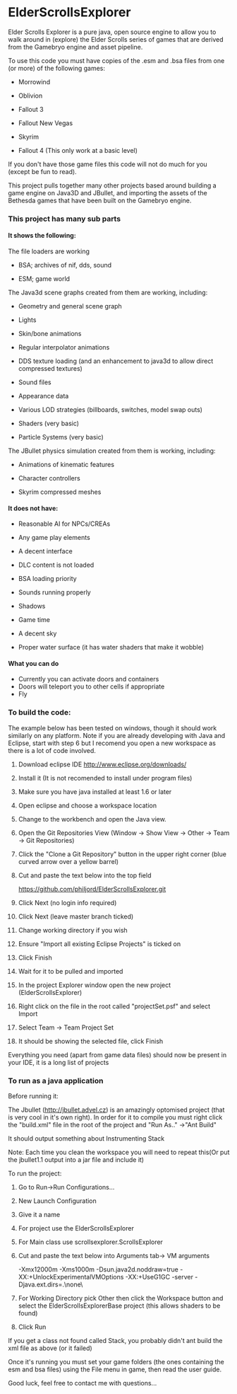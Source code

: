 ElderScrollsExplorer
====

 

Elder Scrolls Explorer is a pure java, open source engine to allow you to walk around in (explore) the Elder Scrolls series of games that are derived from the Gamebryo engine and asset pipeline.  

 

To use this code you must have copies of the .esm and .bsa files from one (or more) of the following games:  

* Morrowind

* Oblivion  

* Fallout 3  

* Fallout New Vegas  

* Skyrim  

* Fallout 4 (This only work at a basic level) 



If you don't have those game files this code will not do much for you (except be fun to read).


This project pulls together many other projects based around building a game engine on Java3D and JBullet, and importing the assets of the Bethesda games that have been built on the Gamebryo engine.


### This project has many sub parts

#### It shows the following:


The file loaders are working

- BSA; archives of nif, dds, sound

- ESM; game world

The Java3d scene graphs created from them are working, including:

- Geometry and general scene graph

- Lights

- Skin/bone animations  

- Regular interpolator animations  

- DDS texture loading (and an enhancement to java3d to allow direct compressed textures)  

- Sound files  

- Appearance data  

- Various LOD strategies (billboards, switches, model swap outs)  

- Shaders (very basic)

- Particle Systems (very basic)

The JBullet physics simulation created from them is working, including:  

- Animations of kinematic features  

- Character controllers  

- Skyrim compressed meshes  
 

#### It does not have:  

- Reasonable AI for NPCs/CREAs

- Any game play elements  

- A decent interface  

- DLC content is not loaded  

- BSA loading priority  

- Sounds running properly  

- Shadows  

- Game time  

- A decent sky  

- Proper water surface  (it has water shaders that make it wobble)


#### What you can do

- Currently you can activate doors and containers  
- Doors will teleport you to other cells if appropriate  
- Fly


### To build the code:  

The example below has been tested on windows, though it should work similarly on any platform.
Note if you are already developing with Java and Eclipse, start with step 6 but I recomend you open a new workspace as there is a lot of code involved.

1.  Download eclipse IDE http://www.eclipse.org/downloads/  
2.  Install it (It is not recomended to install under program files)  
3.  Make sure you have java installed at least 1.6 or later
4.  Open eclipse and choose a workspace location
5.  Change to the workbench and open the Java view.
6.  Open the Git Repositories View (Window -> Show View -> Other -> Team -> Git Repositories)
7.  Click the "Clone a Git Repository" button in the upper right corner (blue curved arrow over a yellow barrel)
8.  Cut and paste the text below into the top field

    https://github.com/philjord/ElderScrollsExplorer.git
    
9.  Click Next (no login info required)
10. Click Next (leave master branch ticked)
11. Change working directory if you wish 
12. Ensure "Import all existing Eclipse Projects" is ticked on
13. Click Finish
14. Wait for it to be pulled and imported
15. In the project Explorer window open the new project (ElderScrollsExplorer) 
16. Right click on the file in the root called "projectSet.psf" and select Import
17. Select Team -> Team Project Set
18. It should be showing the selected file, click Finish

Everything you need (apart from game data files) should now be present in your IDE, it is a long list of projects

### To run as a java application

Before running it:

The Jbullet (http://jbullet.advel.cz) is an amazingly optomised project (that is very cool in it's own right). In order for it to compile you must right click the "build.xml" file in the root of the project and "Run As.." ->"Ant Build"

It should output something about Instrumenting Stack

Note: Each time you clean the workspace you will need to repeat this(Or put the jbullet1.1 output into a jar file and include it)

To run the project:

1.  Go to Run->Run Configurations...

2.  New Launch Configuration

3.  Give it a name

4.  For project use the ElderScrollsExplorer

5.  For Main class use scrollsexplorer.ScrollsExplorer

6.  Cut and paste the text below into Arguments tab-> VM arguments

    -Xmx12000m -Xms1000m  -Dsun.java2d.noddraw=true    -XX:+UnlockExperimentalVMOptions -XX:+UseG1GC -server -Djava.ext.dirs=.\none\
    
7. For Working Directory pick Other then click the Workspace button and select the ElderScrollsExplorerBase project (this allows shaders to be found)    

8.  Click Run 


If you get a class not found called Stack, you probably didn't ant build the xml file as above (or it failed)


Once it's running you must set your game folders (the ones containing the esm and bsa files) using the File menu in game, then read the user guide.

 

Good luck, feel free to contact me with questions...

 

 

 

 

 

 


 
